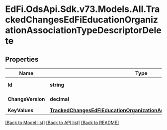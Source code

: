 # EdFi.OdsApi.Sdk.v73.Models.All.TrackedChangesEdFiEducationOrganizationAssociationTypeDescriptorDelete

## Properties

Name | Type | Description | Notes
------------ | ------------- | ------------- | -------------
**Id** | **string** | Resource identifier | [optional] 
**ChangeVersion** | **decimal** | Change version | [optional] 
**KeyValues** | [**TrackedChangesEdFiEducationOrganizationAssociationTypeDescriptorKey**](TrackedChangesEdFiEducationOrganizationAssociationTypeDescriptorKey.md) |  | [optional] 

[[Back to Model list]](../../README.md#documentation-for-models) [[Back to API list]](../../README.md#documentation-for-api-endpoints) [[Back to README]](../../README.md)


